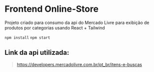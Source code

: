 # Frontend Online-Store

Projeto criado para consumo da api do Mercado Livre para exibição de produtos por 
categorias usando React + Tailwind

`npm install`
`npm start`

## Link da api utilizada:

> https://developers.mercadolivre.com.br/pt_br/itens-e-buscas